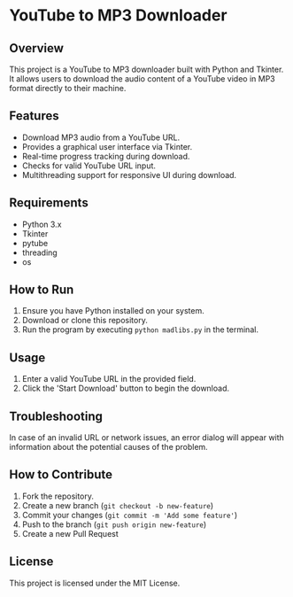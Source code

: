 # YouTube to MP3 Downloader

## Overview

This project is a YouTube to MP3 downloader built with Python and Tkinter. It allows users to download the audio content of a YouTube video in MP3 format directly to their machine.


## Features

- Download MP3 audio from a YouTube URL.
- Provides a graphical user interface via Tkinter.
- Real-time progress tracking during download.
- Checks for valid YouTube URL input.
- Multithreading support for responsive UI during download.
  
## Requirements

- Python 3.x
- Tkinter
- pytube
- threading
- os

## How to Run

1. Ensure you have Python installed on your system.
2. Download or clone this repository.
3. Run the program by executing `python madlibs.py` in the terminal.

## Usage
1. Enter a valid YouTube URL in the provided field.
2. Click the 'Start Download' button to begin the download.

## Troubleshooting

In case of an invalid URL or network issues, an error dialog will appear with information about the potential causes of the problem.

## How to Contribute

1. Fork the repository.
2. Create a new branch (`git checkout -b new-feature`)
3. Commit your changes (`git commit -m 'Add some feature'`)
4. Push to the branch (`git push origin new-feature`)
5. Create a new Pull Request

## License

This project is licensed under the MIT License.
